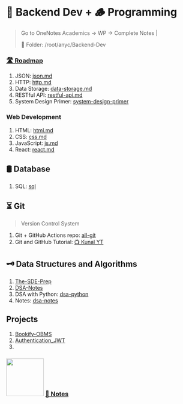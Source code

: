 # 🎒 Backend Dev + 🪵 Programming
> Go to OneNotes Academics -> WP -> Complete Notes | 
> 
> 📂 Folder: /root/anyc/Backend-Dev

### [🛣️ Roadmap](https://roadmap.sh/backend)

1. JSON: [json.md](json.md)
2. HTTP: [http.md](http.md)
3. Data Storage: [data-storage.md](data-storage.md)
4. RESTful API: [restful-api.md](restful-api.md)
5. System Design Primer: [system-design-primer](https://github.com/donnemartin/system-design-primer)



### Web Development
1. HTML: [html.md](Frontend-Dev/html.md)
2. CSS: [css.md](Frontend-Dev/css.md)
3. JavaScript: [js.md](javascript.md)
4. React: [react.md](Frontend-Dev/react.md)


## 🛢️ Database
1. SQL: [sql](https://github.com/Ayon-SSP/sql)

## ⏳ Git
> Version Control System
1. Git + GitHub Actions repo: [all-git](https://github.com/Ayon-SSP/all-git)
2. Git and GitHub Tutorial: [📺 Kunal YT](https://youtu.be/apGV9Kg7ics?si=IQoW1853RLllptyT)


## 🗝️ Data Structures and Algorithms
1. [The-SDE-Prep](https://github.com/Ayon-SSP/The-SDE-Prep)
2. [DSA-Notes](https://github.com/Ayon-SSP/DSA)
3. DSA with Python: [dsa-python](https://github.com/Ayon-SSP/Learning_python/tree/master/3%5D_DS_Algo)
4. Notes: [dsa-notes](https://github.com/Ayon-SSP/Learning_python/blob/master/3%5D_DS_Algo/Topices/index.md)


## Projects
1. [Bookify-OBMS](https://github.com/Ayon-SSP/Bookify-OBMS)
2. [Authentication_JWT](https://github.com/Ayon-SSP/Authentication_JWT)
3. 


<h3>
    <img src="https://github.com/Ayon-SSP/Ayon-SSP/assets/80549753/982f4906-c0bb-4691-9ae3-9bbc2c3e4a26" width="100">
    <a href='https://github.com/Ayon-SSP/Mastek-Notes' target="_blank">📑 Notes</a>
</h3>
